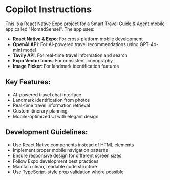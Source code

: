 # Copilot Instructions

<!-- Use this file to provide workspace-specific custom instructions to Copilot. For more details, visit https://code.visualstudio.com/docs/copilot/copilot-customization#_use-a-githubcopilotinstructionsmd-file -->

This is a React Native Expo project for a Smart Travel Guide & Agent mobile app called "NomadSensei". The app uses:

- **React Native & Expo**: For cross-platform mobile development
- **OpenAI API**: For AI-powered travel recommendations using GPT-4o-mini model
- **Tavily API**: For real-time travel information and search
- **Expo Vector Icons**: For consistent iconography
- **Image Picker**: For landmark identification features

## Key Features:
- AI-powered travel chat interface
- Landmark identification from photos
- Real-time travel information retrieval
- Custom itinerary planning
- Mobile-optimized UI with elegant design

## Development Guidelines:
- Use React Native components instead of HTML elements
- Implement proper mobile navigation patterns
- Ensure responsive design for different screen sizes
- Follow Expo development best practices
- Maintain clean, readable code structure
- Use TypeScript-style prop validation where possible